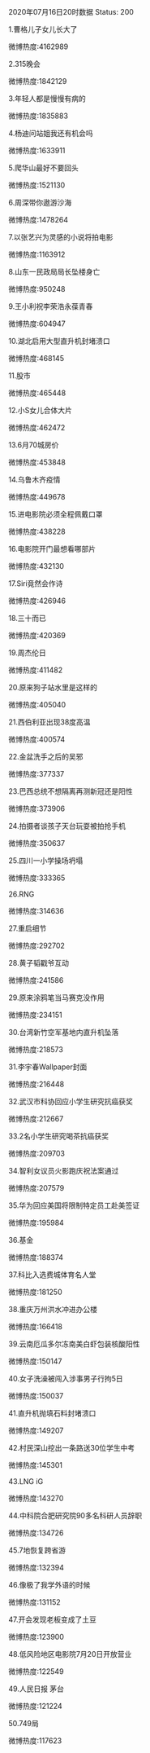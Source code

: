 2020年07月16日20时数据
Status: 200

1.曹格儿子女儿长大了

微博热度:4162989

2.315晚会

微博热度:1842129

3.年轻人都是慢慢有病的

微博热度:1835883

4.杨迪问站姐我还有机会吗

微博热度:1633911

5.爬华山最好不要回头

微博热度:1521130

6.周深带你遨游沙海

微博热度:1478264

7.以张艺兴为灵感的小说将拍电影

微博热度:1163912

8.山东一民政局局长坠楼身亡

微博热度:950248

9.王小利祝李荣浩永葆青春

微博热度:604947

10.湖北启用大型直升机封堵溃口

微博热度:468145

11.股市

微博热度:465448

12.小S女儿合体大片

微博热度:462472

13.6月70城房价

微博热度:453848

14.乌鲁木齐疫情

微博热度:449678

15.进电影院必须全程佩戴口罩

微博热度:438228

16.电影院开门最想看哪部片

微博热度:432130

17.Siri竟然会作诗

微博热度:426946

18.三十而已

微博热度:420369

19.周杰伦日

微博热度:411482

20.原来狗子站水里是这样的

微博热度:405040

21.西伯利亚出现38度高温

微博热度:400574

22.金盆洗手之后的吴邪

微博热度:377337

23.巴西总统不想隔离再测新冠还是阳性

微博热度:373906

24.拍摄者谈孩子天台玩耍被拍抢手机

微博热度:350637

25.四川一小学操场坍塌

微博热度:333365

26.RNG

微博热度:314636

27.重启细节

微博热度:292702

28.黄子韬戳爷互动

微博热度:241586

29.原来涂鸦笔当马赛克没作用

微博热度:234151

30.台湾新竹空军基地内直升机坠落

微博热度:218573

31.李宇春Wallpaper封面

微博热度:216448

32.武汉市科协回应小学生研究抗癌获奖

微博热度:212667

33.2名小学生研究喝茶抗癌获奖

微博热度:209703

34.智利女议员火影跑庆祝法案通过

微博热度:207579

35.华为回应美国将限制特定员工赴美签证

微博热度:195984

36.基金

微博热度:188374

37.科比入选费城体育名人堂

微博热度:181250

38.重庆万州洪水冲进办公楼

微博热度:166418

39.云南厄瓜多尔冻南美白虾包装核酸阳性

微博热度:150147

40.女子洗澡被闯入涉事男子行拘5日

微博热度:150037

41.直升机抛填石料封堵溃口

微博热度:149207

42.村民深山挖出一条路送30位学生中考

微博热度:145301

43.LNG iG

微博热度:143270

44.中科院合肥研究院90多名科研人员辞职

微博热度:134726

45.7地恢复跨省游

微博热度:132394

46.像极了我学外语的时候

微博热度:131152

47.开会发现老板变成了土豆

微博热度:123900

48.低风险地区电影院7月20日开放营业

微博热度:122549

49.人民日报 茅台

微博热度:121224

50.749局

微博热度:117623

